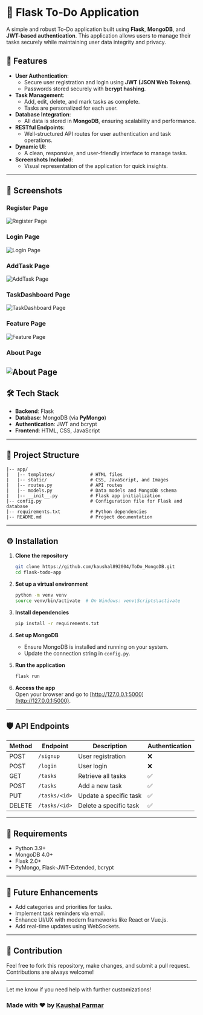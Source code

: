

# 📝 Flask To-Do Application  

A simple and robust To-Do application built using **Flask**, **MongoDB**, and **JWT-based authentication**. This application allows users to manage their tasks securely while maintaining user data integrity and privacy.

## 🚀 Features  

- **User Authentication**:  
  - Secure user registration and login using **JWT (JSON Web Tokens)**.  
  - Passwords stored securely with **bcrypt hashing**.  
- **Task Management**:  
  - Add, edit, delete, and mark tasks as complete.  
  - Tasks are personalized for each user.  
- **Database Integration**:  
  - All data is stored in **MongoDB**, ensuring scalability and performance.  
- **RESTful Endpoints**:  
  - Well-structured API routes for user authentication and task operations.  
- **Dynamic UI**:  
  - A clean, responsive, and user-friendly interface to manage tasks.  
- **Screenshots Included**:  
  - Visual representation of the application for quick insights.

---

## 📸 Screenshots  

### Register Page  
![Register Page](https://github.com/kaushal892004/ToDo_MongoDB/blob/main/Images/registerpage.png) 

### Login Page  
![Login Page](https://github.com/kaushal892004/ToDo_MongoDB/blob/main/Images/loginpage.png) 

### AddTask Page  
![AddTask Page](https://github.com/kaushal892004/ToDo_MongoDB/blob/main/Images/addtask.png) 

### TaskDashboard Page  
![TaskDashboard Page](https://github.com/kaushal892004/ToDo_MongoDB/blob/main/Images/taskdashboard.png) 

### Feature Page  
![Feature Page](https://github.com/kaushal892004/ToDo_MongoDB/blob/main/Images/featurepage.png) 

### About Page  
![About Page](https://github.com/kaushal892004/ToDo_MongoDB/blob/main/Images/aboutpage.png) 
---

## 🛠️ Tech Stack  

- **Backend**: Flask  
- **Database**: MongoDB (via **PyMongo**)  
- **Authentication**: JWT and bcrypt  
- **Frontend**: HTML, CSS, JavaScript  

---

## 📁 Project Structure  

```plaintext  
|-- app/  
|   |-- templates/             # HTML files  
|   |-- static/                # CSS, JavaScript, and Images  
|   |-- routes.py              # API routes  
|   |-- models.py              # Data models and MongoDB schema  
|   |-- __init__.py            # Flask app initialization  
|-- config.py                  # Configuration file for Flask and database  
|-- requirements.txt           # Python dependencies  
|-- README.md                  # Project documentation  
```

---

## ⚙️ Installation  

1. **Clone the repository**  
   ```bash  
   git clone https://github.com/kaushal892004/ToDo_MongoDB.git
   cd flask-todo-app  
   ```  

2. **Set up a virtual environment**  
   ```bash  
   python -m venv venv  
   source venv/bin/activate  # On Windows: venv\Scripts\activate  
   ```  

3. **Install dependencies**  
   ```bash  
   pip install -r requirements.txt  
   ```  

4. **Set up MongoDB**  
   - Ensure MongoDB is installed and running on your system.  
   - Update the connection string in `config.py`.  

5. **Run the application**  
   ```bash  
   flask run  
   ```  

6. **Access the app**  
   Open your browser and go to [http://127.0.0.1:5000](http://127.0.0.1:5000).  

---

## 🛡️ API Endpoints  

| Method | Endpoint          | Description                       | Authentication |  
|--------|-------------------|-----------------------------------|----------------|  
| POST   | `/signup`         | User registration                | ❌             |  
| POST   | `/login`          | User login                       | ❌             |  
| GET    | `/tasks`          | Retrieve all tasks               | ✅             |  
| POST   | `/tasks`          | Add a new task                   | ✅             |  
| PUT    | `/tasks/<id>`     | Update a specific task           | ✅             |  
| DELETE | `/tasks/<id>`     | Delete a specific task           | ✅             |  

---

## 📄 Requirements  

- Python 3.9+  
- MongoDB 4.0+  
- Flask 2.0+  
- PyMongo, Flask-JWT-Extended, bcrypt  

---

## 🌟 Future Enhancements  

- Add categories and priorities for tasks.  
- Implement task reminders via email.  
- Enhance UI/UX with modern frameworks like React or Vue.js.  
- Add real-time updates using WebSockets.  

---

## 🤝 Contribution  

Feel free to fork this repository, make changes, and submit a pull request. Contributions are always welcome!  

---


Let me know if you need help with further customizations!

### Made with ❤️ by [Kaushal Parmar](https://github.com/kaushal892004)
